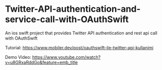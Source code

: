 # Twitter-API-authentication-and-service-call-with-OAuthSwift
An ios swift project that provides Twitter API authentication and rest api call with OAuthSwift

Tutorial: https://www.mobiler.dev/post/oauthswift-ile-twitter-api-kullanimi

Demo Video: https://www.youtube.com/watch?v=u8GRxaRddGo&feature=emb_title


